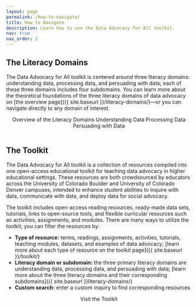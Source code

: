 ```yaml
---
layout: page
permalink: /how-to-navigate/
title: How to Navigate
description: Learn how to use the Data Advocacy for All toolkit.
nav: true
nav_order: 2
---
```


<link rel="stylesheet" href="https://cdn.jsdelivr.net/npm/@shoelace-style/shoelace@2.5.2/cdn/themes/light.css" />
<script type="module" src="https://cdn.jsdelivr.net/npm/@shoelace-style/shoelace@2.5.2/cdn/shoelace.js" ></script>

## The Literacy Domains

The Data Advocacy for All toolkit is centered around three literacy domains: understanding data, processing data, and persuading with data; each of these three domains includes four subdomains. You can learn more about the theoretical foundations of the three literacy domains of data advocacy on [the overview page]({{ site.baseurl }}/literacy-domains/)—or you can navigate directly to any domain of interest.

<center>
<sl-button-group label="Alignment">
  <sl-button href="{{ site.baseurl }}/literacy-domains/">Overview of the Literacy Domains</sl-button>
  <sl-button href="{{ site.baseurl }}/understanding-data/">Understanding Data</sl-button>
  <sl-button href="{{ site.baseurl }}/processing-data/">Processing Data</sl-button>
  <sl-button href="{{ site.baseurl }}/persuading-with-data/">Persuading with Data</sl-button>
</sl-button-group></center>

<br>

## The Toolkit

The Data Advocacy for All toolkit is a collection of resources compiled into one open-access educational toolkit for teaching data advocacy in higher educational settings. These resources are both crowdsourced by educators across the University of Colorado Boulder and University of Colorado Denver campuses, intended to enhance student abilities to inquire with data, communicate with data, and deploy data for social advocacy.

The toolkit includes open-access reading resources, ready-made data sets, tutorials, links to open-source tools, and flexible curricular resources such as activities, assignments, and modules. There are many ways to utilize the toolkit; you can filter the resources by:
- **Type of resource:** terms, readings, assignments, activities, tutorials, teaching modules, datasets, and examples of data advocacy; [learn more about each type of resource on the toolkit page]({{ site.baseurl }}/toolkit/)
- **Literacy domain or subdomain:** the three primary literacy domains are understanding data, processing data, and persuading with data; [learn more about the three literacy domains and their corresponding subdomains]({{ site.baseurl }}literacy-domains/)
- **Custom search:** enter a custom inquiry to find corresponding resources

<center>
<sl-button-group label="Alignment">
  <sl-button href="{{ site.baseurl }}/toolkit/">Visit the Toolkit</sl-button>
</sl-button-group></center>
